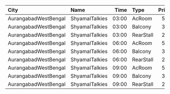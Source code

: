 | City                 | Name           |  Time | Type      | Price | Capacity | Booked |
| :------------------- | :------------- | ----: | :-------- | ----: | -------: | -----: |
| AurangabadWestBengal | ShyamalTalkies | 03:00 | AcRoom    |   50₹ |       22 |     22 |
| AurangabadWestBengal | ShyamalTalkies | 03:00 | Balcony   |   35₹ |      220 |    220 |
| AurangabadWestBengal | ShyamalTalkies | 03:00 | RearStall |   25₹ |      460 |    460 |
| AurangabadWestBengal | ShyamalTalkies | 06:00 | AcRoom    |   50₹ |       22 |     22 |
| AurangabadWestBengal | ShyamalTalkies | 06:00 | Balcony   |   35₹ |      220 |    220 |
| AurangabadWestBengal | ShyamalTalkies | 06:00 | RearStall |   25₹ |      460 |    460 |
| AurangabadWestBengal | ShyamalTalkies | 09:00 | AcRoom    |   50₹ |       22 |     22 |
| AurangabadWestBengal | ShyamalTalkies | 09:00 | Balcony   |   35₹ |      220 |    220 |
| AurangabadWestBengal | ShyamalTalkies | 09:00 | RearStall |   25₹ |      460 |    460 |